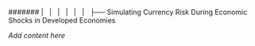 ####### |   |   |   |   |   |   ├── Simulating Currency Risk During Economic Shocks in Developed Economies

*Add content here*